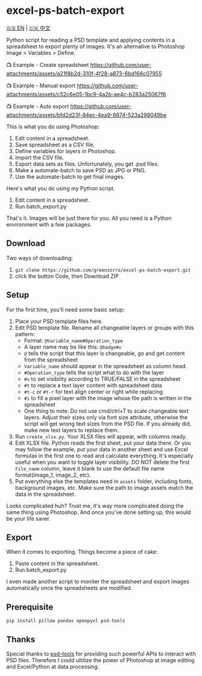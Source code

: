 # excel-ps-batch-export

[🇬🇧 EN](https://github.com/greenzorro/excel-ps-batch-export/blob/main/README.md) | [🇨🇳 中文](https://github.com/greenzorro/excel-ps-batch-export/blob/main/README_ZH_CN.md)

Python script for reading a PSD template and applying contents in a spreadsheet to export plenty of images. It's an alternative to Photoshop Image > Variables > Define.

📺 Example - Create spreadsheet
https://github.com/user-attachments/assets/a21f8b2d-310f-4f28-a873-6bd166c07955

📺 Example - Manual export
https://github.com/user-attachments/assets/c52c6e05-1bc9-4a2b-ae4c-b283a25067f6

📺 Example - Auto export
https://github.com/user-attachments/assets/bfd2d23f-84ec-4ea9-8874-523a298049be

This is what you do using Photoshop:

1. Edit content in a spreadsheet.
2. Save spreadsheet as a CSV file.
3. Define variables for layers in Photoshop.
4. Import the CSV file.
5. Export data sets as files. Unfortunately, you get .psd files.
6. Make a automate-batch to save PSD as JPG or PNG.
7. Use the automate-batch to get final images.

Here's what you do using my Python script.

1. Edit content in a spreadsheet.
2. Run batch_export.py

That's it. Images will be just there for you. All you need is a Python environment with a few packages.

## Download

Two ways of downloading:

1. `git clone https://github.com/greenzorro/excel-ps-batch-export.git`
2. click the button Code, then Download ZIP

## Setup

For the first time, you'll need some basic setup:

1. Place your PSD template files here.
2. Edit PSD template file. Rename all changeable layers or groups with this pattern:
    - Format: `@Variable_name#Operation_type`
    - A layer name may be like this: `@badge#v`
    - `@` tells the script that this layer is changeable, go and get content from the spreadsheet
    - `Variable_name` should appear in the spreadsheet as column head.
    - `#Operation_type` tells the script what to do with the layer
    - `#v` to set visibility according to TRUE/FALSE in the spreadsheet
    - `#t` to replace a text layer content with spreadsheet data
    - `#t-c` or `#t-r` for text align center or right while replacing
    - `#i` to fill a pixel layer with the image whose file path is written in the spreadsheet
    - One thing to note: Do not use cmd/ctrl+T to scale changeable text layers. Adjust their sizes only via font size attribute, otherwise the script will get wrong text sizes from the PSD file. If you already did, make new text layers to replace them.
3. Run `create_xlsx.py`. Your XLSX files will appear, with columns ready.
4. Edit XLSX file. Python reads the first sheet, put your data there. Or you may follow the example, put your data in another sheet and use Excel formulas in the first one to read and calculate everything. It's especially useful when you want to toggle layer visibility. DO NOT delete the first `File_name` column, leave it blank to use the default file name format(image_1, image_2, etc).
5. Put everything else the templates need in `assets` folder, including fonts, background images, etc. Make sure the path to image assets match the data in the spreadsheet.

Looks complicated huh? Trust me, it's way more complicated doing the same thing using Photoshop. And once you've done setting up, this would be your life saver.

## Export

When it comes to exporting. Things become a piece of cake:

1. Paste content in the spreadsheet.
2. Run batch_export.py

I even made another script to moniter the spreadsheet and export images automatically once the spreadsheets are modified.

## Prerequisite

```
pip install pillow pandas openpyxl psd-tools
```

## Thanks

Special thanks to [psd-tools](https://github.com/psd-tools/psd-tools) for providing such powerful APIs to interact with PSD files. Therefore I could ultilize the power of Photoshop at image editing and Excel/Python at data processing.
